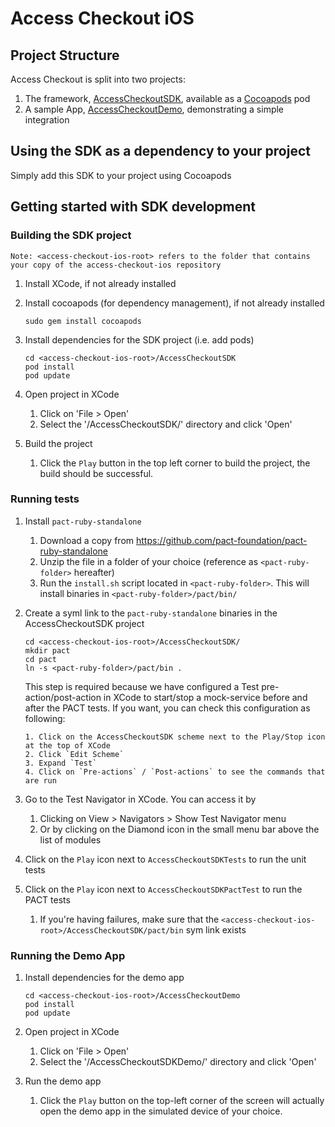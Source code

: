 # Access Checkout iOS

## Project Structure
Access Checkout is split into two projects:

1. The framework, [AccessCheckoutSDK](/AccessCheckoutSDK), available as a [Cocoapods](https://cocoapods.org) pod
2. A sample App, [AccessCheckoutDemo](/AccessCheckoutDemo), demonstrating a simple integration

## Using the SDK as a dependency to your project

Simply add this SDK to your project using Cocoapods 

## Getting started with SDK development

### Building the SDK project

```
Note: <access-checkout-ios-root> refers to the folder that contains your copy of the access-checkout-ios repository
```

1. Install XCode, if not already installed

2. Install cocoapods (for dependency management), if not already installed
    ```
    sudo gem install cocoapods
    ```
3. Install dependencies for the SDK project (i.e. add pods)
    ```
    cd <access-checkout-ios-root>/AccessCheckoutSDK
    pod install
    pod update
    ```
4. Open project in XCode
    1. Click on 'File > Open'
    2. Select the '<access-checkout-ios-root>/AccessCheckoutSDK/' directory and click 'Open'
    
5. Build the project
    1. Click the `Play` button in the top left corner to build the project, the build should be successful.
    
### Running tests

1. Install `pact-ruby-standalone`
    1. Download a copy from https://github.com/pact-foundation/pact-ruby-standalone
    2. Unzip the file in a folder of your choice (reference as `<pact-ruby-folder>` hereafter)
    3. Run the `install.sh` script located in `<pact-ruby-folder>`. This will install binaries in `<pact-ruby-folder>/pact/bin/`
    
2. Create a syml link to the `pact-ruby-standalone` binaries in the AccessCheckoutSDK project
    ```
    cd <access-checkout-ios-root>/AccessCheckoutSDK/
    mkdir pact
    cd pact
    ln -s <pact-ruby-folder>/pact/bin .
    ```
    This step is required because we have configured a Test pre-action/post-action in XCode to start/stop a mock-service 
    before and after the PACT tests. If you want, you can check this configuration as following:
    ```
    1. Click on the AccessCheckoutSDK scheme next to the Play/Stop icon at the top of XCode
    2. Click `Edit Scheme`
    3. Expand `Test`
    4. Click on `Pre-actions` / `Post-actions` to see the commands that are run
    ```
    
3. Go to the Test Navigator in XCode. You can access it by
    1. Clicking on View > Navigators > Show Test Navigator menu
    2. Or by clicking on the Diamond icon in the small menu bar above the list of modules
    
4. Click on the `Play` icon next to `AccessCheckoutSDKTests` to run the unit tests

5. Click on the `Play` icon next to `AccessCheckoutSDKPactTest` to run the PACT tests
    1. If you're having failures, make sure that the `<access-checkout-ios-root>/AccessCheckoutSDK/pact/bin` sym link exists

### Running the Demo App

1. Install dependencies for the demo app
    ```
    cd <access-checkout-ios-root>/AccessCheckoutDemo
    pod install
    pod update
    ```
2. Open project in XCode
    1. Click on 'File > Open'
    2. Select the '<access-checkout-ios-root>/AccessCheckoutSDKDemo/' directory and click 'Open'
    
3. Run the demo app
    1. Click the `Play` button on the top-left corner of the screen will actually open the demo app in the simulated device of your choice.
    